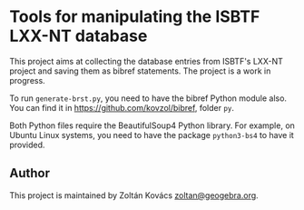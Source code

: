 # Tools for manipulating the ISBTF LXX-NT database

This project aims at collecting the database entries from ISBTF's LXX-NT
project and saving them as bibref statements. The project is a work in progress.

To run `generate-brst.py`, you need to have the bibref Python module also.
You can find it in https://github.com/kovzol/bibref, folder `py`.

Both Python files require the BeautifulSoup4 Python library. For example,
on Ubuntu Linux systems, you need to have the package `python3-bs4` to have
it provided.

## Author

This project is maintained by Zoltán Kovács <zoltan@geogebra.org>.
